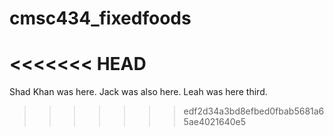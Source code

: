 # cmsc434_fixedfoods

<<<<<<< HEAD
=======
Shad Khan was here.
Jack was also here.
Leah was here third. 
>>>>>>> edf2d34a3bd8efbed0fbab5681a65ae4021640e5

